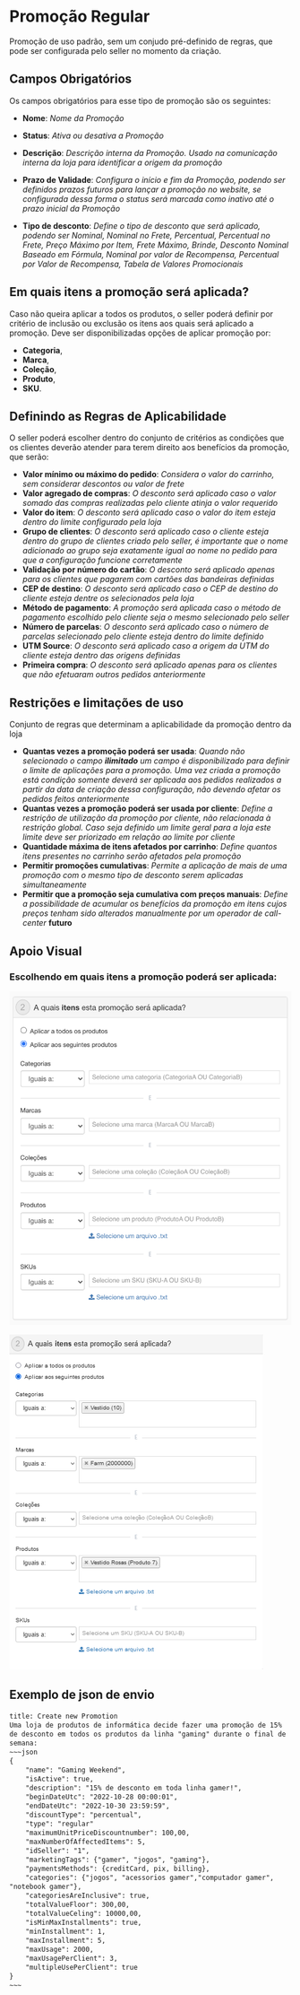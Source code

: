 # Promoção Regular

Promoção de uso padrão, sem um conjudo pré-definido de regras, que pode ser configurada pelo seller no momento da criação. 

## Campos Obrigatórios

Os campos obrigatórios para esse tipo de promoção são os seguintes:

- **Nome**: *Nome da Promoção*

- **Status**: *Ativa ou desativa a Promoção*

- **Descrição**: *Descrição interna da Promoção. Usado na comunicação interna da loja para identificar a origem da promoção*

- **Prazo de Validade**: *Configura o início e fim da Promoção, podendo ser definidos prazos futuros para lançar a promoção no website, se configurada dessa forma o status será marcada como inativo até o prazo inicial da Promoção*

- **Tipo de desconto**: *Define o tipo de desconto que será aplicado, podendo ser Nominal, Nominal no Frete, Percentual, Percentual no Frete, Preço Máximo por Item, Frete Máximo, Brinde, Desconto Nominal Baseado em Fórmula, Nominal por valor de Recompensa, Percentual por Valor de Recompensa, Tabela de Valores Promocionais*

## Em quais itens a promoção será aplicada?

Caso não queira aplicar a todos os produtos, o seller poderá definir por critério de inclusão ou exclusão os itens aos quais será aplicado a promoção. Deve ser disponibilizadas opções de aplicar promoção por:
- **Categoria**, 
- **Marca**, 
- **Coleção**,
- **Produto**,
- **SKU**.

## Definindo as Regras de Aplicabilidade

O seller poderá escolher dentro do conjunto de critérios as condições que os clientes deverão atender para terem direito aos benefícios da promoção, que serão:

- **Valor mínimo ou máximo do pedido**: *Considera o valor do carrinho, sem considerar descontos ou valor de frete* 
-  **Valor agregado de compras**: *O desconto será aplicado caso o valor somado das compras realizadas pelo cliente atinja o valor requerido*
-  **Valor do item**: *O desconto será aplicado caso o valor do item esteja dentro do limite configurado pela loja*
-  **Grupo de clientes**: *O desconto será aplicado caso o cliente esteja dentro do grupo de clientes criado pelo seller, é importante que o nome adicionado ao grupo seja exatamente igual ao nome no pedido para que a configuração funcione corretamente*
-  **Validação por número do cartão**: *O desconto será aplicado apenas para os clientes que pagarem com cartões das bandeiras definidas*
-  **CEP de destino**: *O desconto será aplicado caso o CEP de destino do cliente esteja dentre os selecionados pela loja*
- **Método de pagamento**: *A promoção será aplicada caso o método de pagamento escolhido pelo cliente seja o mesmo selecionado pelo seller*
- **Número de parcelas**: *O desconto será aplicado caso o número de parcelas selecionado pelo cliente esteja dentro do limite definido*
-  **UTM Source**: *O desconto será aplicado caso a origem da UTM do cliente esteja dentro das origens definidas*
-  **Primeira compra**: *O desconto será aplicado apenas para os clientes que não efetuaram outros pedidos anteriormente*

## Restrições e limitações de uso

Conjunto de regras que determinam a aplicabilidade da promoção dentro da loja

- **Quantas vezes a promoção poderá ser usada**: *Quando não selecionado o campo **ilimitado** um campo é disponibilizado para definir o limite de aplicações para a promoção. Uma vez criada a promoção está condição somente deverá ser aplicada aos pedidos realizados a partir da data de criação dessa configuração, não devendo afetar os pedidos feitos anteriormente*
-  **Quantas vezes a promoção poderá ser usada por cliente**: *Define a restrição de utilização da promoção por cliente, não relacionada à restrição global. Caso seja definido um limite geral para a loja este limite deve ser priorizado em relação ao limite por cliente*
- **Quantidade máxima de itens afetados por carrinho**: *Define quantos itens presentes no carrinho serão afetados pela promoção*
- **Permitir promoções cumulativas**: *Permite a aplicação de mais de uma promoção com o mesmo tipo de desconto serem aplicadas simultaneamente*
-  **Permitir que a promoção seja cumulativa com preços manuais**: *Define a possibilidade de acumular os benefícios da promoção em itens cujos preços tenham sido alterados manualmente por um operador de call-center* **futuro**

## Apoio Visual

### Escolhendo em quais itens a promoção poderá ser aplicada:

![tela-1](screen-1.png)

![tela-1](screen-2.png)

## Exemplo de json de envio

```ad-example
title: Create new Promotion
Uma loja de produtos de informática decide fazer uma promoção de 15% de desconto em todos os produtos da linha "gaming" durante o final de semana:
~~~json
{
	"name": "Gaming Weekend",
	"isActive": true,
	"description": "15% de desconto em toda linha gamer!",
	"beginDateUtc": "2022-10-28 00:00:01",
	"endDateUtc": "2022-10-30 23:59:59",
	"discountType": "percentual",
    "type": "regular"
	"maximumUnitPriceDiscountnumber": 100,00,
    "maxNumberOfAffectedItems": 5,
    "idSeller": "1",
    "marketingTags": {"gamer", "jogos", "gaming"},
    "paymentsMethods": {creditCard, pix, billing},
    "categories": {"jogos", "acessorios gamer","computador gamer", "notebook gamer"},
    "categoriesAreInclusive": true,
    "totalValueFloor": 300,00,
    "totalValueCeling": 10000,00,
    "isMinMaxInstallments": true,
    "minInstallment": 1,
    "maxInstallment": 5,
    "maxUsage": 2000,
    "maxUsagePerClient": 3,
    "multipleUsePerClient": true
}
~~~
```





